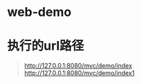 # web-demo

# 执行的url路径
> http://127.0.0.1:8080/mvc/demo/index
> http://127.0.0.1:8080/mvc/demo/index1